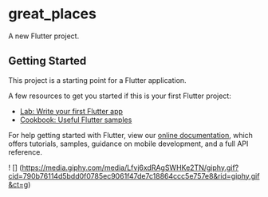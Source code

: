 # great_places

A new Flutter project.

## Getting Started

This project is a starting point for a Flutter application.

A few resources to get you started if this is your first Flutter project:

- [Lab: Write your first Flutter app](https://flutter.dev/docs/get-started/codelab)
- [Cookbook: Useful Flutter samples](https://flutter.dev/docs/cookbook)

For help getting started with Flutter, view our
[online documentation](https://flutter.dev/docs), which offers tutorials,
samples, guidance on mobile development, and a full API reference.

! [] (https://media.giphy.com/media/Lfvj6xdRAgSWHKe2TN/giphy.gif?cid=790b76114d5bdd0f0785ec9061f47de7c18864ccc5e757e8&rid=giphy.gif&ct=g)
